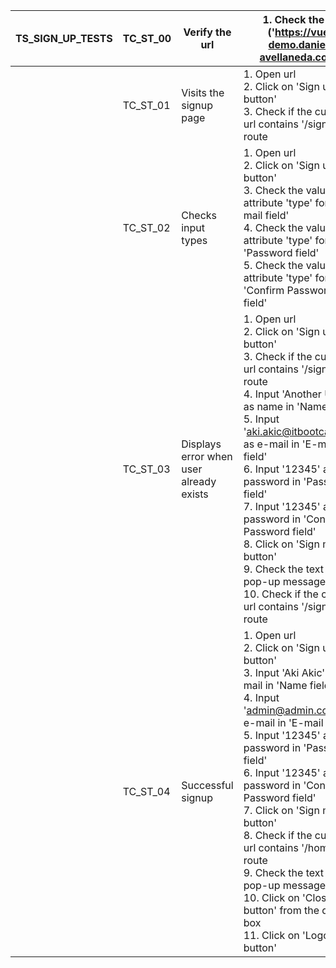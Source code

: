 | TS_SIGN_UP_TESTS | TC_ST_00 | Verify the url                          | 1\. Check the url ('https://vue-demo.daniel-avellaneda.com')                                                                                                                                                                                                                                                                                                                                                                                                                                             | [https://vue-demo.daniel-avellaneda.com](https://vue-demo.daniel-avellaneda.com/)                                                                                                                                                                                        |
| ---------------- | -------- | --------------------------------------- | -------------------------------------------------------------------------------------------------------------------------------------------------------------------------------------------------------------------------------------------------------------------------------------------------------------------------------------------------------------------------------------------------------------------------------------------------------------------------------------------------------- | ------------------------------------------------------------------------------------------------------------------------------------------------------------------------------------------------------------------------------------------------------------------------ |
|                  | TC_ST_01 | Visits the signup page                  | 1\. Open url<br>2\. Click on 'Sign up button'<br>3\. Check if the current url contains '/signup' route<br>                                                                                                                                                                                                                                                                                                                                                                                               | User will be redirected to the signup page<br>Url will be 'https://vue-demo.daniel-avellaneda.com/signup'                                                                                                                                                                |
|                  | TC_ST_02 | Checks input types                      | 1\. Open url<br>2\. Click on 'Sign up button'<br>3\. Check the value of attribute 'type' for 'E-mail field'<br>4\. Check the value of attribute 'type' for 'Password field'<br>5\. Check the value of attribute 'type' for 'Confirm Password field'                                                                                                                                                                                                                                                      | User will be redirected to the signup page<br>Value of the 'E-mail field' for attribute 'type' will be 'email'<br>Value of the 'Password field' for attribute 'type' will be 'password'<br>Value of the 'Confirm Password field' for attribute 'type' will be 'password' |
|                  | TC_ST_03 | Displays error when user already exists | 1\. Open url<br>2\. Click on 'Sign up button'<br>3\. Check if the current url contains '/signup' route<br>4\. Input 'Another User' as name in 'Name field'<br>5\. Input 'aki.akic@itbootcamp.rs' as e-mail in 'E-mail field'<br>6\. Input '12345' as password in 'Password field'<br>7\. Input '12345' as password in 'Confirm Password field'<br>8\. Click on 'Sign me up button'<br>9\. Check the text of the pop-up message<br>10\. Check if the current url contains '/signup' route                 | User will be redirected to the signup page<br>Url will be 'https://vue-demo.daniel-avellaneda.com/signup'<br>User will fail to sign up<br>Text of the pop-up message will be 'E-mail already exists'<br>Url will be 'https://vue-demo.daniel-avellaneda.com/signup' <br> |
|                  | TC_ST_04 | Successful signup                       | 1\. Open url<br>2\. Click on 'Sign up button'<br>3\. Input 'Aki Akic' as e-mail in 'Name field'<br>4\. Input 'admin@admin.com' as e-mail in 'E-mail field'<br>5\. Input '12345' as password in 'Password field'<br>6\. Input '12345' as password in 'Confirm Password field'<br>7\. Click on 'Sign me up button'<br>8\. Check if the current url contains '/home' route<br>9\. Check the text of the pop-up message<br>10\. Click on 'Close button' from the dialog box<br>11\. Click on 'Logout button' | User will be redirected to the signup page<br>User will be successfully signed up<br>Url will be 'https://vue-demo.daniel-avellaneda.com/home'<br>Text of the pop-up message will be 'IMPORTANT: Verify your account'<br>User will be logged out<br>                     |
